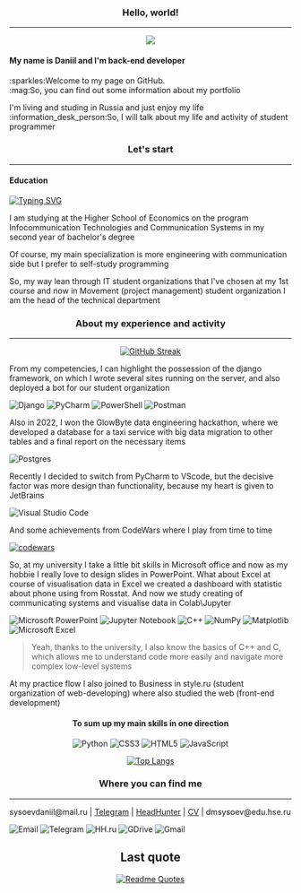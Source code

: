 <div align='center'>
    <h3>Hello, world!</h3>
    <hr>
    <img src='https://media2.giphy.com/media/3pZipqyo1sqHDfJGtz/giphy.gif?cid=ecf05e47fpeao467j72exq35qrbeyny9yw2atb7vynydgvqc&rid=giphy.gif&ct=g'>
</div>
<h4>My name is Daniil and I'm back-end developer</h4>
<p>:sparkles:Welcome to my page on GitHub.<br>:mag:So, you can find out some information about my portfolio</p>
<p>I'm living and studing in Russia and just enjoy my life<br>
:information_desk_person:So, I will talk about my life and activity of student programmer</p>
<h3 align='center'>Let's start</h3>
<hr>
<h4>Education</h4>

[![Typing SVG](https://readme-typing-svg.herokuapp.com?color=%2336BCF7&lines=HSE+ITCS+student)](https://git.io/typing-svg)

<p>I am studying at the Higher School of Economics on the program Infocommunication Technologies and Communication Systems in my second year of bachelor's degree</p>
<p>Of course, my main specialization is more engineering with communication side but I prefer to self-study programming</p>
<p>So, my way lean through IT student organizations that I've chosen at my 1st course and now in Movement (project management) student organization I am the head of the technical department</p>
<div align='center'>
    <h3>About my experience and activity</h3>
    <hr>
    
[![GitHub Streak](http://github-readme-streak-stats.herokuapp.com?user=DaniilSysoev&theme=blood-dark&hide_border=true&border_radius=30&date_format=j%20M%5B%20Y%5D)](https://git.io/streak-stats)

</div>

<p>From my competencies, I can highlight the possession of the django framework, on which I wrote several sites running on the server, and also deployed a bot for our student organization</p>

![Django](https://img.shields.io/badge/django-%23092E20.svg?style=for-the-badge&logo=django&logoColor=white)
![PyCharm](https://img.shields.io/badge/pycharm-143?style=for-the-badge&logo=pycharm&logoColor=black&color=black&labelColor=green)
![PowerShell](https://img.shields.io/badge/PowerShell-%235391FE.svg?style=for-the-badge&logo=powershell&logoColor=white)
![Postman](https://img.shields.io/badge/Postman-FF6C37?style=for-the-badge&logo=postman&logoColor=white)

<p>Also in 2022, I won the GlowByte data engineering hackathon, where we developed a database for a taxi service with big data migration to other tables and a final report on the necessary items</p>

![Postgres](https://img.shields.io/badge/postgres-%23316192.svg?style=for-the-badge&logo=postgresql&logoColor=white)

<p>Recently I decided to switch from PyCharm to VScode, but the decisive factor was more design than functionality, because my heart is given to JetBrains</p>

![Visual Studio Code](https://img.shields.io/badge/Visual%20Studio%20Code-0078d7.svg?style=for-the-badge&logo=visual-studio-code&logoColor=white)

<p>And some achievements from CodeWars where I play from time to time</p>

[![codewars](https://www.codewars.com/users/dinl/badges/large)](https://www.codewars.com/users/dinl)

<p>So, at my university I take a little bit skills in Microsoft office and now as my hobbie I really love to design slides in PowerPoint. What about Excel at course of visualisation data in Excel we created a dashboard with statistic about phone using from Rosstat. And now we study creating of communicating systems and visualise data in Colab\Jupyter</p>

![Microsoft PowerPoint](https://img.shields.io/badge/Microsoft_PowerPoint-B7472A?style=for-the-badge&logo=microsoft-powerpoint&logoColor=white)
![Jupyter Notebook](https://img.shields.io/badge/jupyter-%23FA0F00.svg?style=for-the-badge&logo=jupyter&logoColor=white)
![C++](https://img.shields.io/badge/c++-%2300599C.svg?style=for-the-badge&logo=c%2B%2B&logoColor=white)
![NumPy](https://img.shields.io/badge/numpy-%23013243.svg?style=for-the-badge&logo=numpy&logoColor=white)
![Matplotlib](https://img.shields.io/badge/Matplotlib-%23ffffff.svg?style=for-the-badge&logo=Matplotlib&logoColor=black)
![Microsoft Excel](https://img.shields.io/badge/Microsoft_Excel-217346?style=for-the-badge&logo=microsoft-excel&logoColor=white)

> Yeah, thanks to the university, I also know the basics of C++ and C, which allows me to understand code more easily and navigate more complex low-level systems 

<p>At my practice flow I also joined to Business in style.ru (student organization of web-developing) where also studied the web (front-end development)</p>


<div align='center'>
<h4>To sum up my main skills in one direction</h4>

![Python](https://img.shields.io/badge/python-3670A0?style=for-the-badge&logo=python&logoColor=ffdd54)
![CSS3](https://img.shields.io/badge/css3-%231572B6.svg?style=for-the-badge&logo=css3&logoColor=white)
![HTML5](https://img.shields.io/badge/html5-%23E34F26.svg?style=for-the-badge&logo=html5&logoColor=white)
![JavaScript](https://img.shields.io/badge/javascript-%23323330.svg?style=for-the-badge&logo=javascript&logoColor=%23F7DF1E)

[![Top Langs](https://github-readme-stats.vercel.app/api/top-langs/?username=DaniilSysoev&layout=compact)](https://github.com/DaniilSysoev/github-readme-stats)

</div>
<h3 align='center'>Where you can find me</h3>
<hr>

<p><a>sysoevdaniil@mail.ru</a> | <a href='https://t.me/dmsysoev'>Telegram</a> | <a href='https://hh.ru/resume/14eb42c6ff0adf33a50039ed1f3577587a5644'>HeadHunter</a> | <a href='https://drive.google.com/file/d/1VKneNGz1zysfCD9-R3RdehRKb5_MXtqG/view?usp=share_link'>CV</a> | <a>dmsysoev@edu.hse.ru</a></p>
    
![Email](https://img.shields.io/badge/Mail.Ru-2CA5E0?style=for-the-badge&logo=Mail.Ru&logoColor=yellow)
![Telegram](https://img.shields.io/badge/Telegram-2CA5E0?style=for-the-badge&logo=telegram&logoColor=white)
![HH.ru](https://img.shields.io/badge/HH-HeadHunter-red?style=for-the-badge)
![GDrive](https://img.shields.io/badge/GDrive-green?style=for-the-badge&logo=GoogleDrive&logoColor=white)
![Gmail](https://img.shields.io/badge/Gmail-red?style=for-the-badge&logo=Gmail&logoColor=white)

<div align='center'>
    <h2>Last quote</h2>
    
[![Readme Quotes](https://quotes-github-readme.vercel.app/api?type=vertical&theme=dark)](https://github.com/piyushsuthar/github-readme-quotes)

</div>
